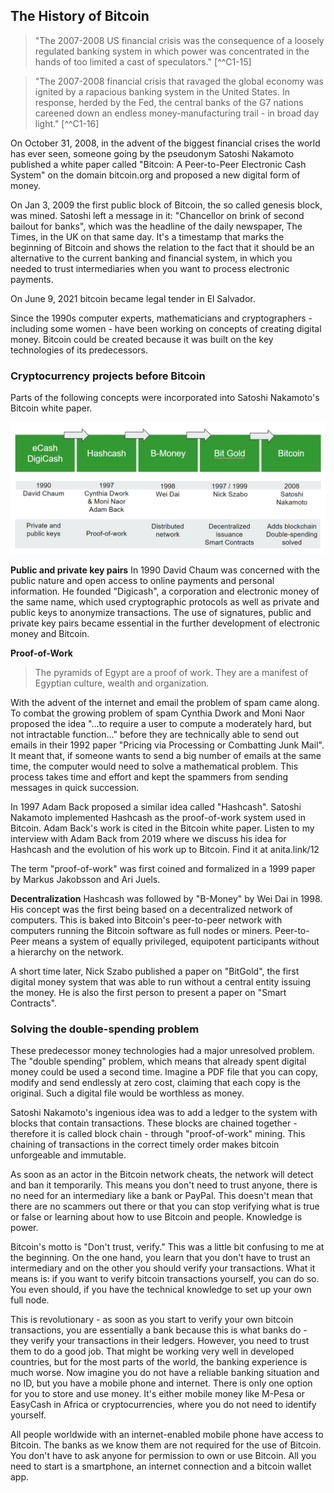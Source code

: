 ## The History of Bitcoin
>"The 2007-2008 US financial crisis was the consequence of a loosely regulated banking system in which power was concentrated in the hands of too limited a cast of speculators." [^^C1-15]

>"The 2007-2008 financial crisis that ravaged the global economy was ignited by a rapacious banking system in the United States. In response, herded by the Fed, the central banks of the G7 nations careened down an endless money-manufacturing trail - in broad day light." [^^C1-16]

On October 31, 2008, in the advent of the biggest financial crises the world has ever seen, someone going by the pseudonym Satoshi Nakamoto published a white paper called "Bitcoin: A Peer-to-Peer Electronic Cash System" on the domain bitcoin.org and proposed a new digital form of money. 

On Jan 3, 2009 the first public block of Bitcoin, the so called genesis block, was mined. Satoshi left a message in it: "Chancellor on brink of second bailout for banks", which was the headline of the daily newspaper, The Times, in the UK on that same day. It's a timestamp that marks the beginning of Bitcoin and shows the relation to the fact that it should be an alternative to the current banking and financial system, in which you needed to trust intermediaries when you want to process electronic payments. 

On June 9, 2021 bitcoin became legal tender in El Salvador.

Since the 1990s computer experts, mathematicians and cryptographers - including some women - have been working on concepts of creating digital money. Bitcoin could be created because it was built on the key technologies of its predecessors.

### Cryptocurrency projects before Bitcoin
Parts of the following concepts were incorporated into Satoshi Nakamoto's Bitcoin white paper. 

![Cryptocurrency projects before Bitcoin](resources/_History-of-Bitcoin.png)

**Public and private key pairs**
In 1990 David Chaum was concerned with the public nature and open access to online payments and personal information. He founded "Digicash", a corporation and electronic money of the same name, which used cryptographic protocols as well as  private and public keys to anonymize transactions. The use of signatures, public and private key pairs became essential in the further development of electronic money and Bitcoin.

**Proof-of-Work**
> The pyramids of Egypt are a proof of work. They are a manifest of Egyptian culture, wealth and organization. 

With the advent of the internet and email the problem of spam came along. To combat the growing problem of spam Cynthia Dwork and Moni Naor proposed the  idea "...to require a user to compute a moderately hard, but not intractable function..." before they are technically able to send out emails in their 1992 paper "Pricing via Processing or Combatting Junk Mail". It meant that, if someone wants to send a big number of emails at the same time, the computer would need to solve a mathematical problem. This process takes time and effort and kept the spammers from sending messages in quick succession.

In 1997 Adam Back proposed a similar idea called "Hashcash". Satoshi Nakamoto implemented Hashcash as the proof-of-work system used in Bitcoin. Adam Back's work is cited in the Bitcoin white paper. Listen to my interview with Adam Back from 2019 where we discuss his idea for Hashcash and the evolution of his work up to Bitcoin. Find it at anita.link/12

The term "proof-of-work" was first coined and formalized in a 1999 paper by Markus Jakobsson and Ari Juels.

**Decentralization**
Hashcash was followed by "B-Money" by Wei Dai in 1998. His concept was the first being based on a decentralized network of computers. This is baked into Bitcoin's peer-to-peer network with computers running the Bitcoin software as full nodes or miners. Peer-to-Peer means a system of equally privileged, equipotent participants without a hierarchy on the network. 

A short time later, Nick Szabo published a paper on "BitGold", the first digital money system that was able to run without a central entity issuing the money. He is also the first person to present a paper on "Smart Contracts".

### Solving the double-spending problem
These predecessor money technologies had a major unresolved problem. The "double spending" problem, which means that already spent digital money could be used a second time. Imagine a PDF file that you can copy, modify and send endlessly at zero cost, claiming that each copy is the original. Such a digital file would be worthless as money. 

Satoshi Nakamoto's ingenious idea was to add a ledger to the system with blocks that contain transactions. These blocks are chained together - therefore it is called block chain - through "proof-of-work" mining. This chaining of transactions in the correct timely order makes bitcoin unforgeable and immutable. 

As soon as an actor in the Bitcoin network cheats, the network will detect and ban it temporarily. This means you don't need to trust anyone, there is no need for an intermediary like a bank or PayPal. This doesn't mean that there are no scammers out there or that you can stop verifying what is true or false or learning about how to use Bitcoin and people. Knowledge is power.

Bitcoin's motto is "Don't trust, verify." This was a little bit confusing to me at the beginning. On the one hand, you learn that you don't have to trust an intermediary and on the other you should verify your transactions. What it means is: if you want to verify bitcoin transactions yourself, you can do so. You even should, if you have the technical knowledge to set up your own full node. 

This is revolutionary - as soon as you start to verify your own bitcoin transactions, you are essentially a bank because this is what banks do - they verify your transactions in their ledgers. However, you need to trust them to do a good job. That might be working very well in developed countries, but for the most parts of the world, the banking experience is much worse. Now imagine you do not have a reliable banking situation and no ID, but you have a mobile phone and internet. There is only one option for you to store and use money. It's either mobile money like M-Pesa or EasyCash in Africa or cryptocurrencies, where you do not need to identify yourself.

All people worldwide with an internet-enabled mobile phone have access to Bitcoin. The banks as we know them are not required for the use of Bitcoin. You don't have to ask anyone for permission to own or use Bitcoin. All you need to start is a smartphone, an internet connection and a bitcoin wallet app.
